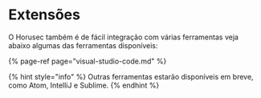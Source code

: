 # Extensões

O Horusec também é de fácil integração com várias ferramentas veja abaixo algumas das ferramentas disponíveis: 

{% page-ref page="visual-studio-code.md" %}

{% hint style="info" %}
Outras ferramentas estarão disponíveis em breve, como Atom, IntelliJ e Sublime. 
{% endhint %}

